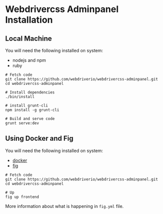 Webdrivercss Adminpanel Installation
====================================

## Local Machine

You will need the following installed on system:

* nodejs and npm
* ruby

```
# Fetch code
git clone https://github.com/webdriverio/webdrivercss-adminpanel.git
cd webdrivercss-adminpanel

# Install dependencies
./bin/install

# install grunt-cli
npm install -g grunt-cli

# Build and serve code
grunt serve:dev
```

## Using Docker and Fig

You will need the following installed on system:

* [docker](http://docker.com)
* [fig](http://fig.sh)

```
# Fetch code
git clone https://github.com/webdriverio/webdrivercss-adminpanel.git
cd webdrivercss-adminpanel

# Up
fig up frontend
```

More information about what is happening in `fig.yml` file.
